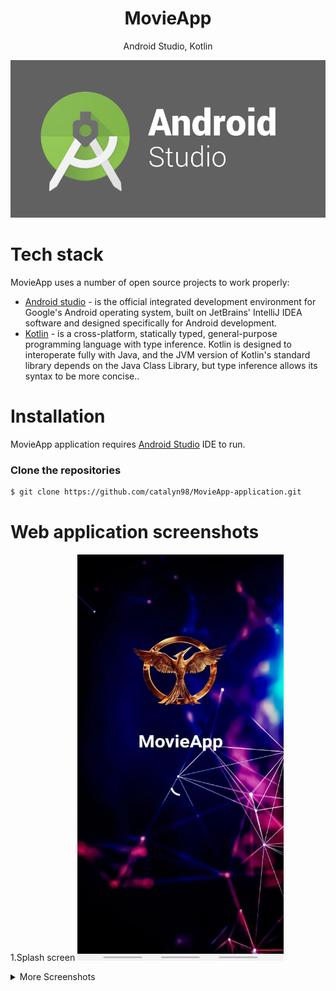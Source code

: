 <h1 align="center">
MovieApp
</h1>
<p align="center">
Android Studio, Kotlin
</p>

<p align="center">
 <img src="https://github.com/catalyn98/MovieApp-application/blob/main/AndroidStudio.png" />
</p>

# Tech stack
MovieApp uses a number of open source projects to work properly:
* [Android studio](https://en.wikipedia.org/wiki/Android_Studio) - is the official integrated development environment for Google's Android operating system, built on JetBrains' IntelliJ IDEA software and designed specifically for Android development.
* [Kotlin](https://en.wikipedia.org/wiki/Kotlin_(programming_language)) -  is a cross-platform, statically typed, general-purpose programming language with type inference. Kotlin is designed to interoperate fully with Java, and the JVM version of Kotlin's standard library depends on the Java Class Library, but type inference allows its syntax to be more concise..

# Installation
MovieApp application requires [Android Studio](https://developer.android.com/studio?gclid=CjwKCAiAzKqdBhAnEiwAePEjkiHOIliw_kLScAIojd6sJZdP3ewJAR-5XJ6CSYO3e6SLFIMoQ5L4aBoC9rsQAvD_BwE&gclsrc=aw.ds) IDE to run.

### Clone the repositories
```sh
$ git clone https://github.com/catalyn98/MovieApp-application.git
```

# Web application screenshots 

1.Splash screen
<img src="https://github.com/catalyn98/MovieApp-application/blob/main/Screenshots/1.Splashscreen.jpg" width="330" height="650"/>

<details>
  <summary>More Screenshots</summary>
  2.Prefernces screen
  <img src="https://github.com/catalyn98/MovieApp-application/blob/main/Screenshots/2.PreferencesScreen.jpg" />

  3.Choose actors screen
  <img src="https://github.com/catalyn98/MovieApp-application/blob/main/Screenshots/3.ChooseActorsScreen.jpg" />

  4.Choose genres screen
  <img src="https://github.com/catalyn98/MovieApp-application/blob/main/Screenshots/4.ChooseGenresScreen.jpg" />

  5.List of movies screen
  <img src="https://github.com/catalyn98/MovieApp-application/blob/main/Screenshots/5.ListOfMoviesScreen.jpg" />

  6.Details movies screen
  <img src="https://github.com/catalyn98/MovieApp-application/blob/main/Screenshots/6.DetailsMoviesScreen.jpg" />

  7.Favourites movies screen
  <img src="https://github.com/catalyn98/MovieApp-application/blob/main/Screenshots/7.FavoritesMoviesScreen.jpg" />

  8.Watched movies screen
  <img src="https://github.com/catalyn98/MovieApp-application/blob/main/Screenshots/8.WatchedMoviesScreen.jpg" />

  9.Application menu
  <img src="https://github.com/catalyn98/MovieApp-application/blob/main/Screenshots/9.ApplicationMenu.jpg" />
</details>
